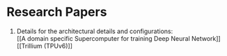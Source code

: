# Research Papers

1. Details for the architectural details and configurations:  
		[[A domain specific Supercomputer for training Deep Neural Network]]  
[[Trillium (TPUv6)]]

